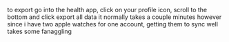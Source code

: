 to export go into the health app, click on your profile icon, scroll to the bottom and click export all data
it normally takes a couple minutes
however since i have two apple watches for one account, getting them to sync well takes some fanaggling

